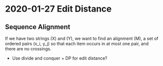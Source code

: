 # 2020-01-27 Edit Distance

## Sequence Alignment
If we have two strings \(X\) and \(Y\), we want to find an alignment \(M\), a set of ordered pairs \(x_i, y_j\) so that each item occurs in at most one pair, and there are no crossings.

* Use divide and conquer + DP for edit distance?